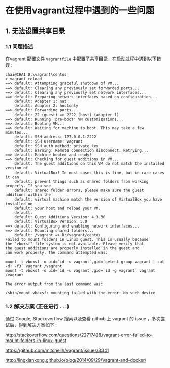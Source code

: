 # 在使用vagrant过程中遇到的一些问题

## 1. 无法设置共享目录

### 1.1 问题描述

在vagrant 配置文件 `Vagrantfile` 中配置了共享目录，在启动过程中遇到以下错误 :

```
chai@CHAI D:\vagrant\centos
> vagrant reload
==> default: Attempting graceful shutdown of VM...
==> default: Clearing any previously set forwarded ports...
==> default: Clearing any previously set network interfaces...
==> default: Preparing network interfaces based on configuration...
    default: Adapter 1: nat
    default: Adapter 2: hostonly
==> default: Forwarding ports...
    default: 22 (guest) => 2222 (host) (adapter 1)
==> default: Running 'pre-boot' VM customizations...
==> default: Booting VM...
==> default: Waiting for machine to boot. This may take a few minutes...
    default: SSH address: 127.0.0.1:2222
    default: SSH username: vagrant
    default: SSH auth method: private key
    default: Warning: Remote connection disconnect. Retrying...
==> default: Machine booted and ready!
==> default: Checking for guest additions in VM...
    default: The guest additions on this VM do not match the installed version of
    default: VirtualBox! In most cases this is fine, but in rare cases it can
    default: prevent things such as shared folders from working properly. If you see
    default: shared folder errors, please make sure the guest additions within the
    default: virtual machine match the version of VirtualBox you have installed on
    default: your host and reload your VM.
    default:
    default: Guest Additions Version: 4.3.30
    default: VirtualBox Version: 5.0
==> default: Configuring and enabling network interfaces...
==> default: Mounting shared folders...
    default: /vagrant => D:/vagrant/centos
Failed to mount folders in Linux guest. This is usually because
the "vboxsf" file system is not available. Please verify that
the guest additions are properly installed in the guest and
can work properly. The command attempted was:

mount -t vboxsf -o uid=`id -u vagrant`,gid=`getent group vagrant | cut -d: -f3` vagrant /vagrant
mount -t vboxsf -o uid=`id -u vagrant`,gid=`id -g vagrant` vagrant /vagrant

The error output from the last command was:

/sbin/mount.vboxsf: mounting failed with the error: No such device
```

### 1.2 解决方案 (正在进行 . . .)

通过 Google, Stackoverflow 搜索以及查看 github 上 vagrant 的 issue ，多次尝试后，得到解决方案如下 :

http://stackoverflow.com/questions/22717428/vagrant-error-failed-to-mount-folders-in-linux-guest

https://github.com/mitchellh/vagrant/issues/3341

http://lingxiankong.github.io/blog/2014/09/29/vagrant-and-docker/


